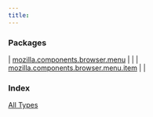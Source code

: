 ```yaml
---
title: 
---
```


### Packages

| [mozilla.components.browser.menu](mozilla.components.browser.menu/index.html) |  |
| [mozilla.components.browser.menu.item](mozilla.components.browser.menu.item/index.html) |  |

### Index

[All Types](alltypes/index.html)